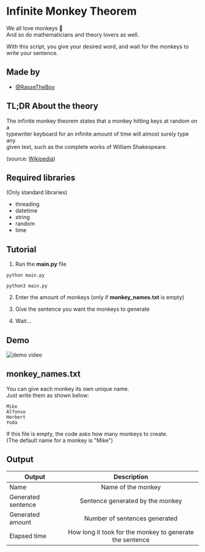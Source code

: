 
# Infinite Monkey Theorem

We all love monkeys 🐒  
And so do mathematicians and theory lovers as well.

With this script, you give your desired word, and wait for the monkeys to write your sentence.


## Made by

- [@RasseTheBoy](https://github.com/RasseTheBoy)
## TL;DR About the theory

The infinite monkey theorem states that a monkey hitting keys at random on a  
typewriter keyboard for an infinite amount of time will almost surely type any  
given text, such as the complete works of William Shakespeare.

(source: [Wikipedia](https://en.wikipedia.org/wiki/Infinite_monkey_theorem))
## Required libraries

(Only standard libraries)

- threading
- datetime
- string
- random
- time
## Tutorial

1. Run the **main.py** file

```
python main.py
```

```
python3 main.py
```

2. Enter the amount of monkeys (only if **monkey_names.txt** is empty)

3. Give the sentence you want the monkeys to generate

4. Wait...


## Demo

![demo video](https://media.giphy.com/media/05G5vtY24iqSV6hTer/giphy.gif)
## monkey_names.txt

You can give each monkey its own unique name.  
Just write them as shown below:  

```
Mike
Alfonso
Herbert
Yoda
```
If this file is empty, the code asks how many monkeys to create.  
(The default name for a monkey is "Mike")

## Output

| Output        | Description |
| ------------- |:-------------:|
| Name | Name of the monkey |
| Generated sentence | Sentence generated by the monkey |
| Generated amount | Number of sentences generated |
| Elapsed time | How long it took for the monkey to generate the sentence |
